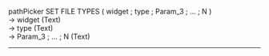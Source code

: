﻿pathPicker SET FILE TYPES ( widget ; type ; Param_3 ; … ; N )   -> widget (Text)   -> type (Text)   -> Param_3 ; … ; N (Text)  ________________________________________________________